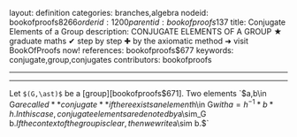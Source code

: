 layout: definition
categories: branches,algebra
nodeid: bookofproofs$8266
orderid: 1200
parentid: bookofproofs$137
title: Conjugate Elements of a Group
description: CONJUGATE ELEMENTS OF A GROUP ★ graduate maths ✔ step by step ✚ by the axiomatic method ➜ visit BookOfProofs now!
references: bookofproofs$677
keywords: conjugate,group,conjugates
contributors: bookofproofs

---


---

Let `$(G,\ast)$` be a [group][bookofproofs$671]. Two elements `$a,b\in G$` are called **conjugate** if there exists an element `$h\in G$` with `$$a=h^{-1}\ast b\ast h.$$` In this case, conjugate elements are denoted by `$a\sim_G b.$` If the context of the group is clear, then we write `$a\sim b.$`
